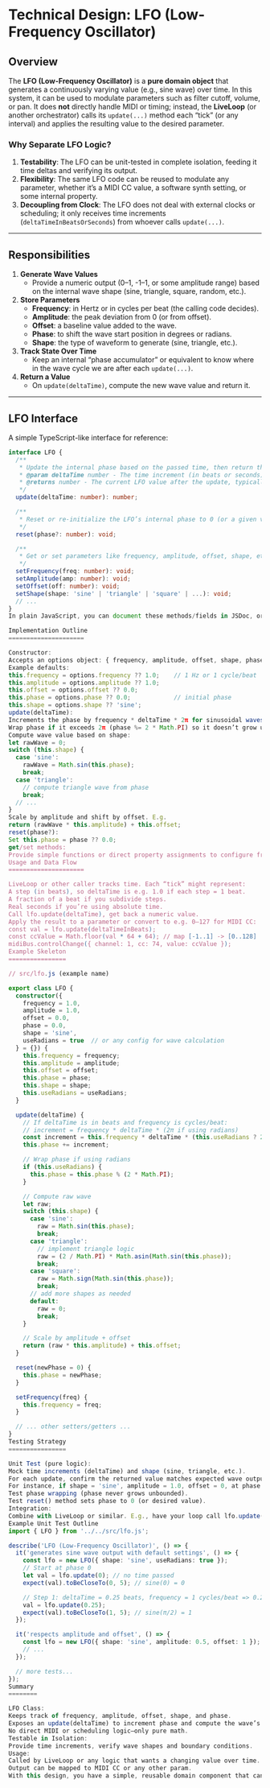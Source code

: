 # Technical Design: LFO (Low-Frequency Oscillator)

## Overview
The **LFO (Low-Frequency Oscillator)** is a **pure domain object** that generates a continuously varying value (e.g., sine wave) over time. In this system, it can be used to modulate parameters such as filter cutoff, volume, or pan. It does **not** directly handle MIDI or timing; instead, the **LiveLoop** (or another orchestrator) calls its `update(...)` method each “tick” (or any interval) and applies the resulting value to the desired parameter.

### Why Separate LFO Logic?
1. **Testability**: The LFO can be unit-tested in complete isolation, feeding it time deltas and verifying its output.
2. **Flexibility**: The same LFO code can be reused to modulate any parameter, whether it’s a MIDI CC value, a software synth setting, or some internal property.
3. **Decoupling from Clock**: The LFO does not deal with external clocks or scheduling; it only receives time increments (`deltaTimeInBeatsOrSeconds`) from whoever calls `update(...)`.

---

## Responsibilities
1. **Generate Wave Values**  
   - Provide a numeric output (0–1, -1–1, or some amplitude range) based on the internal wave shape (sine, triangle, square, random, etc.).
2. **Store Parameters**  
   - **Frequency**: in Hertz or in cycles per beat (the calling code decides).  
   - **Amplitude**: the peak deviation from 0 (or from offset).  
   - **Offset**: a baseline value added to the wave.  
   - **Phase**: to shift the wave start position in degrees or radians.  
   - **Shape**: the type of waveform to generate (sine, triangle, etc.).
3. **Track State Over Time**  
   - Keep an internal “phase accumulator” or equivalent to know where in the wave cycle we are after each `update(...)`.
4. **Return a Value**  
   - On `update(deltaTime)`, compute the new wave value and return it.

---

## LFO Interface

A simple TypeScript-like interface for reference:

```ts
interface LFO {
  /**
   * Update the internal phase based on the passed time, then return the current wave value.
   * @param deltaTime number - The time increment (in beats or seconds).
   * @returns number - The current LFO value after the update, typically in [0..1] or [-1..1].
   */
  update(deltaTime: number): number;

  /**
   * Reset or re-initialize the LFO’s internal phase to 0 (or a given value).
   */
  reset(phase?: number): void;

  /**
   * Get or set parameters like frequency, amplitude, offset, shape, etc.
   */
  setFrequency(freq: number): void;
  setAmplitude(amp: number): void;
  setOffset(off: number): void;
  setShape(shape: 'sine' | 'triangle' | 'square' | ...): void;
  // ...
}
In plain JavaScript, you can document these methods/fields in JSDoc, or create an abstract base class if desired.

Implementation Outline
=====================

Constructor:
Accepts an options object: { frequency, amplitude, offset, shape, phase }.
Example defaults:
this.frequency = options.frequency ?? 1.0;    // 1 Hz or 1 cycle/beat
this.amplitude = options.amplitude ?? 1.0;
this.offset = options.offset ?? 0.0;
this.phase = options.phase ?? 0.0;            // initial phase
this.shape = options.shape ?? 'sine';
update(deltaTime):
Increments the phase by frequency * deltaTime * 2π for sinusoidal waves (if we measure phase in radians).
Wrap phase if it exceeds 2π (phase %= 2 * Math.PI) so it doesn’t grow unbounded.
Compute wave value based on shape:
let rawWave = 0;
switch (this.shape) {
  case 'sine':
    rawWave = Math.sin(this.phase);
    break;
  case 'triangle':
    // compute triangle wave from phase
    break;
  // ...
}
Scale by amplitude and shift by offset. E.g.
return (rawWave * this.amplitude) + this.offset;
reset(phase?):
Set this.phase = phase ?? 0.0;
get/set methods:
Provide simple functions or direct property assignments to configure frequency, amplitude, shape, etc.
Usage and Data Flow
=====================

LiveLoop or other caller tracks time. Each “tick” might represent:
A step (in beats), so deltaTime is e.g. 1.0 if each step = 1 beat.
A fraction of a beat if you subdivide steps.
Real seconds if you’re using absolute time.
Call lfo.update(deltaTime), get back a numeric value.
Apply the result to a parameter or convert to e.g. 0–127 for MIDI CC:
const val = lfo.update(deltaTimeInBeats);
const ccValue = Math.floor(val * 64 + 64); // map [-1..1] -> [0..128]
midiBus.controlChange({ channel: 1, cc: 74, value: ccValue });
Example Skeleton
================

// src/lfo.js (example name)

export class LFO {
  constructor({
    frequency = 1.0,
    amplitude = 1.0,
    offset = 0.0,
    phase = 0.0,
    shape = 'sine',
    useRadians = true  // or any config for wave calculation
  } = {}) {
    this.frequency = frequency;
    this.amplitude = amplitude;
    this.offset = offset;
    this.phase = phase;
    this.shape = shape;
    this.useRadians = useRadians; 
  }

  update(deltaTime) {
    // If deltaTime is in beats and frequency is cycles/beat:
    // increment = frequency * deltaTime * (2π if using radians)
    const increment = this.frequency * deltaTime * (this.useRadians ? 2 * Math.PI : 1);
    this.phase += increment;

    // Wrap phase if using radians
    if (this.useRadians) {
      this.phase = this.phase % (2 * Math.PI);
    }

    // Compute raw wave
    let raw;
    switch (this.shape) {
      case 'sine':
        raw = Math.sin(this.phase);
        break;
      case 'triangle':
        // implement triangle logic
        raw = (2 / Math.PI) * Math.asin(Math.sin(this.phase));
        break;
      case 'square':
        raw = Math.sign(Math.sin(this.phase));
        break;
      // add more shapes as needed
      default:
        raw = 0;
        break;
    }

    // Scale by amplitude + offset
    return (raw * this.amplitude) + this.offset;
  }

  reset(newPhase = 0) {
    this.phase = newPhase;
  }

  setFrequency(freq) {
    this.frequency = freq;
  }

  // ... other setters/getters ...
}
Testing Strategy
================

Unit Test (pure logic):
Mock time increments (deltaTime) and shape (sine, triangle, etc.).
For each update, confirm the returned value matches expected wave outputs at known phases.
For instance, if shape = 'sine', amplitude = 1.0, offset = 0, at phase = π/2, output should be ~1.0.
Test phase wrapping (phase never grows unbounded).
Test reset() method sets phase to 0 (or desired value).
Integration:
Combine with LiveLoop or similar. E.g., have your loop call lfo.update(1) each “step,” confirm that a MIDI CC is generated that looks like a wave over steps. (Optional deeper test.)
Example Unit Test Outline
import { LFO } from '../../src/lfo.js';

describe('LFO (Low-Frequency Oscillator)', () => {
  it('generates sine wave output with default settings', () => {
    const lfo = new LFO({ shape: 'sine', useRadians: true });
    // Start at phase 0
    let val = lfo.update(0); // no time passed
    expect(val).toBeCloseTo(0, 5); // sine(0) = 0

    // Step 1: deltaTime = 0.25 beats, frequency = 1 cycles/beat => 0.25 cycle => 0.25 * 2π = π/2
    val = lfo.update(0.25);
    expect(val).toBeCloseTo(1, 5); // sine(π/2) = 1
  });

  it('respects amplitude and offset', () => {
    const lfo = new LFO({ shape: 'sine', amplitude: 0.5, offset: 1 });
    // ...
  });

  // more tests...
});
Summary
========

LFO Class:
Keeps track of frequency, amplitude, offset, shape, and phase.
Exposes an update(deltaTime) to increment phase and compute the wave’s output.
No direct MIDI or scheduling logic—only pure math.
Testable in Isolation:
Provide time increments, verify wave shapes and boundary conditions.
Usage:
Called by LiveLoop or any logic that wants a changing value over time.
Output can be mapped to MIDI CC or any other param.
With this design, you have a simple, reusable domain component that can produce rich modulation effects when combined with your sequencer logic.
